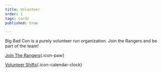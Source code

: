 ```yaml
---
title: Volunteer
order: 1
tags: cards
published: true

---
```

Big Bad Con is a purely volunteer run organization. Join the Rangers and be part of the team!

[Join The Rangers](/rangers){.icon-paw}

[Volunteer Shifts](/volunteer-shifts){.icon-calendar-clock}